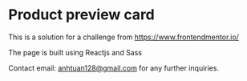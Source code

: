 # Product preview card

This is a solution for a challenge from https://www.frontendmentor.io/  

The page is built using Reactjs and Sass

Contact email: anhtuan128@gmail.com for any further inquiries.


